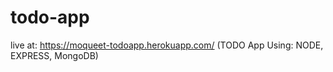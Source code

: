 # todo-app
live at: https://moqueet-todoapp.herokuapp.com/
(TODO App Using: NODE, EXPRESS, MongoDB)
